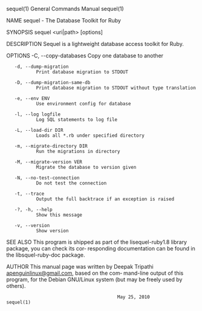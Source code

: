sequel(1)                               General Commands Manual                              sequel(1)

NAME
       sequel - The Database Toolkit for Ruby

SYNOPSIS
       sequel <uri|path> [options]

DESCRIPTION
       Sequel is a lightweight database access toolkit for Ruby.

OPTIONS
       -C, --copy-databases
               Copy one database to another

       -d, --dump-migration
               Print database migration to STDOUT

       -D, --dump-migration-same-db
               Print database migration to STDOUT without type translation

       -e, --env ENV
               Use environment config for database

       -l, --log logfile
               Log SQL statements to log file

       -L, --load-dir DIR
               Loads all *.rb under specified directory

       -m, --migrate-directory DIR
               Run the migrations in directory

       -M, --migrate-version VER
               Migrate the database to version given

       -N, --no-test-connection
               Do not test the connection

       -t, --trace
               Output the full backtrace if an exception is raised

       -?, -h, --help
               Show this message

       -v, --version
               Show version

SEE ALSO
       This program is shipped as part of the lisequel-ruby1.8 library package, you can check its cor‐
       responding documentation can be found in the libsquel-ruby-doc package.

AUTHOR
       This manual page was written by Deepak Tripathi <apenguinlinux@gmail.com>, based  on  the  com‐
       mand-line  output  of  this program, for the Debian GNU/Linux system (but may be freely used by
       others).

                                             May 25, 2010                                    sequel(1)
